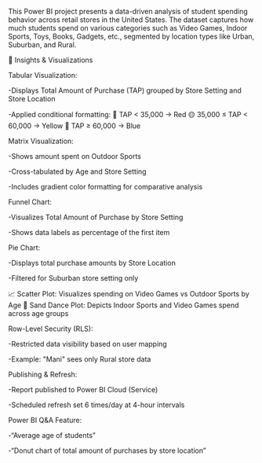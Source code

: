  This Power BI project presents a data-driven analysis of student spending behavior across retail stores in the United States. The dataset captures how much students spend on various categories such as Video Games, Indoor Sports, Toys, Books, Gadgets, etc., segmented by location types like Urban, Suburban, and Rural.
 
 🧠 Insights & Visualizations
 
Tabular Visualization:

-Displays Total Amount of Purchase (TAP) grouped by Store Setting and Store Location

-Applied conditional formatting:
     🔴 TAP < 35,000 → Red
     🟡 35,000 ≤ TAP < 60,000 → Yellow
     🔵 TAP ≥ 60,000 → Blue

Matrix Visualization:

-Shows amount spent on Outdoor Sports

-Cross-tabulated by Age and Store Setting

-Includes gradient color formatting for comparative analysis

Funnel Chart:

-Visualizes Total Amount of Purchase by Store Setting

-Shows data labels as percentage of the first item

Pie Chart:

-Displays total purchase amounts by Store Location

-Filtered for Suburban store setting only

📈 Scatter Plot: Visualizes spending on Video Games vs Outdoor Sports by Age
🌌 Sand Dance Plot: Depicts Indoor Sports and Video Games spend across age groups

Row-Level Security (RLS):

-Restricted data visibility based on user mapping

-Example: "Mani" sees only Rural store data

Publishing & Refresh:

-Report published to Power BI Cloud (Service)

-Scheduled refresh set 6 times/day at 4-hour intervals

Power BI Q&A Feature:

-“Average age of students”

-“Donut chart of total amount of purchases by store location”


